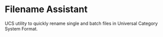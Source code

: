 # Filename Assistant
UCS utility to quickly rename single and batch files in Universal Category System Format.
